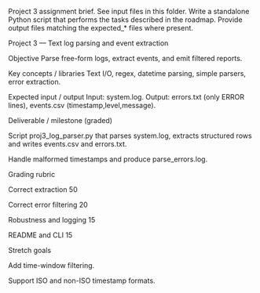 Project 3 assignment brief.
See input files in this folder. Write a standalone Python script that performs the tasks described in the roadmap.
Provide output files matching the expected_* files where present.


Project 3 — Text log parsing and event extraction

Objective
Parse free-form logs, extract events, and emit filtered reports.

Key concepts / libraries
Text I/O, regex, datetime parsing, simple parsers, error extraction.

Expected input / output
Input: system.log.
Output: errors.txt (only ERROR lines), events.csv (timestamp,level,message).

Deliverable / milestone (graded)

Script proj3_log_parser.py that parses system.log, extracts structured rows and writes events.csv and errors.txt.

Handle malformed timestamps and produce parse_errors.log.

Grading rubric

Correct extraction 50

Correct error filtering 20

Robustness and logging 15

README and CLI 15

Stretch goals

Add time-window filtering.

Support ISO and non-ISO timestamp formats.

